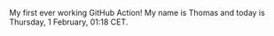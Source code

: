 My first ever working GitHub Action!
My name is Thomas and today is Thursday, 1 February, 01:18 CET. 
